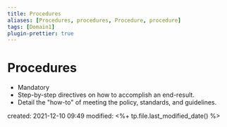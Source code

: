 ```yaml
---
title: Procedures
aliases: [Procedures, procedures, Procedure, procedure]
tags: [Domain1]
plugin-prettier: true
---
```


# Procedures

- Mandatory
- Step-by-step directives on how to accomplish an end-result.
- Detail the "how-to" of meeting the policy, standards, and guidelines.

created: 2021-12-10 09:49
modified: <%+ tp.file.last_modified_date() %>